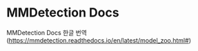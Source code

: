 # MMDetection Docs    

MMDetection Docs 한글 번역    
(https://mmdetection.readthedocs.io/en/latest/model_zoo.html#)    
